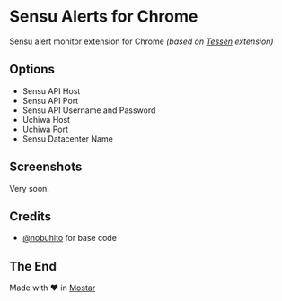 # Sensu Alerts for Chrome

Sensu alert monitor extension for Chrome *(based on [Tessen](https://github.com/nobuhito/Tessen) extension)*

## Options
- Sensu API Host
- Sensu API Port
- Sensu API Username and Password
- Uchiwa Host
- Uchiwa Port
- Sensu Datacenter Name

## Screenshots
Very soon.


## Credits
* [@nobuhito](https://github.com/nobuhito) for base code

## The End

Made with :heart: in [Mostar](https://en.wikipedia.org/wiki/Mostar)
